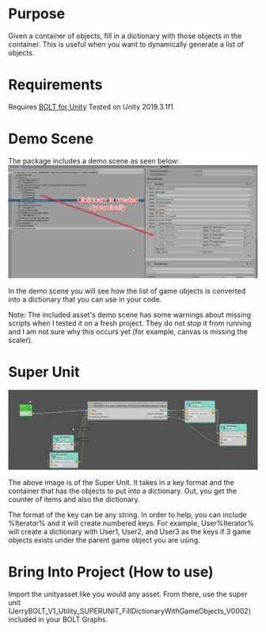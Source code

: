 # Purpose
Given a container of objects, fill in a dictionary with those objects in the container.
This is useful when you want to dynamically generate a list of objects.


# Requirements
Requires [BOLT for Unity](https://assetstore.unity.com/packages/tools/visual-scripting/bolt-163802)
Tested on Unity 2019.3.1f1

# Demo Scene
The package includes a demo scene as seen below:
![Demo Scene](./SS_Dynamic_Dictionary_FilledIn.png?raw=true "Demo Scene")

In the demo scene you will see how the list of game objects is converted into a dictionary that you can use in your code.

Note: The included asset's demo scene has some warnings about missing scripts when I tested it on a fresh project. They do not stop it from running and I am not sure why this occurs yet (for example, canvas is missing the scaler). 

# Super Unit


![Super Unit](./SS_SuperUnit_FillInDictionary_WithObjects.png?raw=true "Super Unit")

The above image is of the Super Unit. It takes in a key format and the container that has the objects to put into a dictionary. Out, you get the counter of items and also the dictionary.

The format of the key can be any string. In order to help, you can include %Iterator% and it will create numbered keys. For example, User%Iterator% will create a dictionary with User1, User2, and User3 as the keys if 3 game objects exists under the parent game object you are using.



# Bring Into Project (How to use)
Import the unityasset like you would any asset. From there, use the super unit (JerryBOLT_V1_Utility_SUPERUNIT_FillDictionaryWithGameObjects_V0002) included in your BOLT Graphs.

